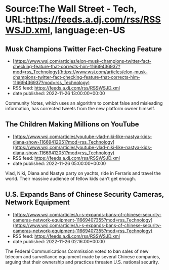 # Source:The Wall Street - Tech, URL:https://feeds.a.dj.com/rss/RSSWSJD.xml, language:en-US

## Musk Champions Twitter Fact-Checking Feature
 - [https://www.wsj.com/articles/elon-musk-champions-twitter-fact-checking-feature-that-corrects-him-11669436937?mod=rss_Technology](https://www.wsj.com/articles/elon-musk-champions-twitter-fact-checking-feature-that-corrects-him-11669436937?mod=rss_Technology)
 - RSS feed: https://feeds.a.dj.com/rss/RSSWSJD.xml
 - date published: 2022-11-26 13:00:00+00:00

Community Notes, which uses an algorithm to combat false and misleading information, has corrected tweets from the new platform owner himself.

## The Children Making Millions on YouTube
 - [https://www.wsj.com/articles/youtube-vlad-niki-like-nastya-kids-diana-show-11669412051?mod=rss_Technology](https://www.wsj.com/articles/youtube-vlad-niki-like-nastya-kids-diana-show-11669412051?mod=rss_Technology)
 - RSS feed: https://feeds.a.dj.com/rss/RSSWSJD.xml
 - date published: 2022-11-26 05:00:00+00:00

Vlad, Niki, Diana and Nastya party on yachts, ride in Ferraris and travel the world. Their massive audience of fellow kids can’t get enough.

## U.S. Expands Bans of Chinese Security Cameras, Network Equipment
 - [https://www.wsj.com/articles/u-s-expands-bans-of-chinese-security-cameras-network-equipment-11669407355?mod=rss_Technology](https://www.wsj.com/articles/u-s-expands-bans-of-chinese-security-cameras-network-equipment-11669407355?mod=rss_Technology)
 - RSS feed: https://feeds.a.dj.com/rss/RSSWSJD.xml
 - date published: 2022-11-26 02:16:00+00:00

The Federal Communications Commission voted to ban sales of new telecom and surveillance equipment made by several Chinese companies, arguing that their ownership and practices threaten U.S. national security.

